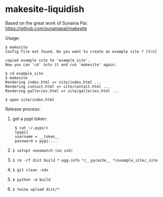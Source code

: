 # makesite-liquidish

Based on the great work of Sunaina Pai: https://github.com/sunainapai/makesite

Usage:

    $ makesite                                                                               
    Config file not found. Do you want to create an example site ? [Y/n]
    
    copied example site to 'example_site'.
    Now you can 'cd' into it and run 'makesite' again.
    
    $ cd example_site
    $ makesite
    Rendering index.html => site/index.html ...
    Rendering contact.html => site/contact.html ...
    Rendering galleries.html => site/galleries.html ...

    $ open site/index.html 

Release process:

1. get a pypi token:

        $ cat ~/.pypirc
        [pypi]
        username = __token__
        password = pypi-...

2. `$ setopt nonomatch (on zsh)`
2. `$ rm -rf dist build *.egg-info */__pycache__ */example_site/_site`
3. `$ git clean -ndx`
4. `$ python -m build`
5. `$ twine upload dist/*`
